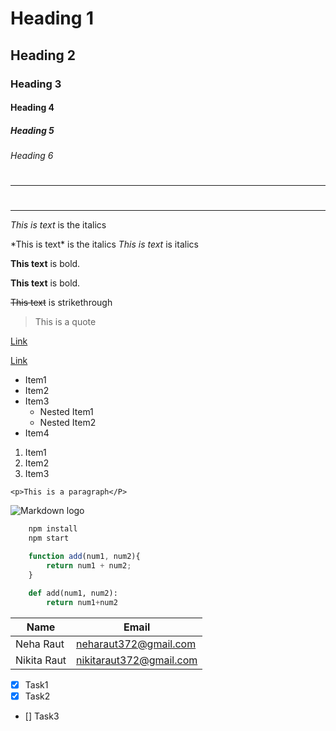 <!-- !HEADING -->
# Heading 1
## Heading 2 
### Heading 3
#### Heading 4
##### Heading 5
###### Heading 6
 
<!-- !For give a line break horizontal rule-->
#
---
#
___

<!-- !Italics -->
*This is text* is the italics
<!-- * For showing the asterisk -->
\*This is text\* is the italics
_This is text_ is italics

<!-- !Strong -->
**This text** is bold. 

__This text__ is bold.

<!-- !Strikethrough -->
~~This text~~ is strikethrough

<!-- !BlockQuote -->
> This is a quote

<!-- !Links -->
[Link](www.google.com)
<!-- * For giving the title to the link when hovering -->
[Link](www.google.com "Google")


<!-- !UL -->
* Item1
* Item2
* Item3
    * Nested Item1
    * Nested Item2
* Item4

<!-- !OL -->
1. Item1
1. Item2
1. Item3

<!-- !Inline Code Block -->
`<p>This is a paragraph</P>`

<!-- !Images -->
![Markdown logo](https://markdown-here.com/img/icon256.png)

<!-- ? GITHUB MARKSDOWNS -->
<!-- ! Code Blocks -->
```bash
    npm install
    npm start
```
```javascript
    function add(num1, num2){
        return num1 + num2;
    }
```

```python
    def add(num1, num2):
        return num1+num2
```

<!-- !Tables -->
| Name | Email |
| ----- | ----- |
| Neha Raut | neharaut372@gmail.com |
| Nikita Raut | nikitaraut372@gmail.com |


<!-- !Task lists -->
<!-- * x will create a checked box  -->
* [x] Task1
* [x] Task2  
<!-- * no x will create a unchecked box  -->
* [] Task3
